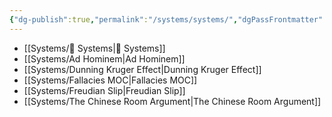 ```yaml
---
{"dg-publish":true,"permalink":"/systems/systems/","dgPassFrontmatter":true,"noteIcon":"1","created":"2023-12-12T01:01:57.372+05:30","updated":"2023-12-12T01:02:32.641+05:30"}
---
```



- [[Systems/🤔 Systems\|🤔 Systems]]
- [[Systems/Ad Hominem\|Ad Hominem]]
- [[Systems/Dunning Kruger Effect\|Dunning Kruger Effect]]
- [[Systems/Fallacies MOC\|Fallacies MOC]]
- [[Systems/Freudian Slip\|Freudian Slip]]
- [[Systems/The Chinese Room Argument\|The Chinese Room Argument]]

